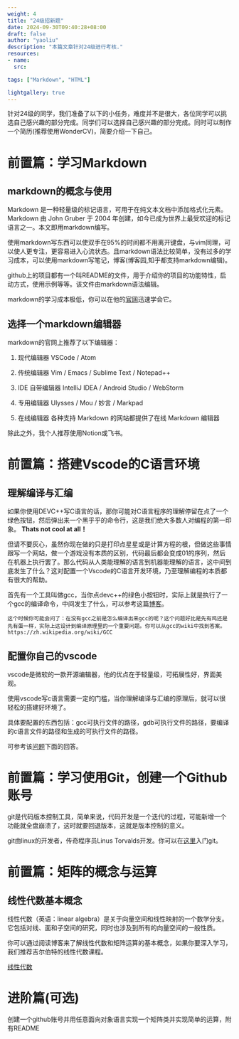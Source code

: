 ```yaml
---
weight: 4
title: "24级招新题"
date: 2024-09-30T09:40:28+08:00
draft: false
author: "yaoliu"
description: "本篇文章针对24级进行考核."
resources:
- name: 
  src: 

tags: ["Markdown", "HTML"]

lightgallery: true
---
```


针对24级的同学，我们准备了以下的小任务，难度并不是很大，各位同学可以挑选自己感兴趣的部分完成。同学们可以选择自己感兴趣的部分完成。同时可以制作一个简历(推荐使用WonderCV)，简要介绍一下自己。

<!--more-->

# 前置篇：学习Markdown

## markdown的概念与使用

Markdown 是一种轻量级的标记语言，可用于在纯文本文档中添加格式化元素。Markdown 由 John Gruber 于 2004 年创建，如今已成为世界上最受欢迎的标记语言之一。本文即用markdown编写。

使用markdown写东西可以使双手在95%的时间都不用离开键盘，与vim同理，可以使人更专注，更容易进入心流状态。且markdown语法比较简单，没有过多的学习成本，可以使用markdown写笔记，博客(博客园,知乎都支持markdown编辑)。

github上的项目都有一个叫README的文件，用于介绍你的项目的功能特性，启动方式，使用示例等等。该文件由markdown语法编辑。

markdown的学习成本极低，你可以在他的[官网](https://markdown.com.cn/intro.html)迅速学会它。

## 选择一个markdown编辑器

markdown的官网上推荐了以下编辑器：

1. 现代编辑器
VSCode / Atom

2. 传统编辑器
Vim / Emacs / Sublime Text / Notepad++

3. IDE 自带编辑器
IntelliJ IDEA / Android Studio / WebStorm

4. 专用编辑器
Ulysses / Mou / 妙言 / Markpad

5. 在线编辑器
各种支持 Markdown 的网站都提供了在线 Markdown 编辑器

除此之外，我个人推荐使用Notion或飞书。


# 前置篇：搭建Vscode的C语言环境

## 理解编译与汇编

如果你使用DEVC++写C语言的话，那你可能对C语言程序的理解停留在点了一个绿色按钮，然后弹出来一个黑乎乎的命令行，这是我们绝大多数人对编程的第一印象。 **Thats not cool at all！**

但请不要灰心，虽然你现在做的只是打印点星星或是计算方程的根，但做这些事情跟写一个网站，做一个游戏没有本质的区别，代码最后都会变成01的序列，然后在机器上执行罢了。那么代码从人类能理解的语言到机器能理解的语言，这中间到底发生了什么？这对配置一个Vscode的C语言开发环境，乃至理解编程的本质都有很大的帮助。

首先有一个工具叫做gcc，当你点devc++的绿色小按钮时，实际上就是执行了一个gcc的编译命令，中间发生了什么，可以参考这篇[博客](https://zhuanlan.zhihu.com/p/111500914)。

```
这个时候你可能会问了：在没有gcc之前是怎么编译出来gcc的呢？这个问题好比是先有鸡还是先有蛋一样，实际上这设计到编译原理里的一个重要问题。你可以从gcc的wiki中找到答案。https://zh.wikipedia.org/wiki/GCC
```

## 配置你自己的vscode

vscode是微软的一款开源编辑器，他的优点在于轻量级，可拓展性好，界面美观。

使用vscode写c语言需要一定的门槛，当你理解编译与汇编的原理后，就可以很轻松的搭建好环境了。

具体要配置的东西包括：gcc可执行文件的路径，gdb可执行文件的路径，要编译的c语言文件的路径和生成的可执行文件的路径。

可参考该[问题](https://www.zhihu.com/question/333233461/answer/1090969691)下面的回答。

# 前置篇：学习使用Git，创建一个Github账号

git是代码版本控制工具，简单来说，代码开发是一个迭代的过程，可能新增一个功能就全盘崩溃了，这时就要回退版本，这就是版本控制的意义。

git由linux的开发者，传奇程序员Linus Torvalds开发。你可以在[这里](https://liaoxuefeng.com/books/git/introduction/index.html)入门git。


# 前置篇：矩阵的概念与运算

## 线性代数基本概念

线性代数（英语：linear algebra）是关于向量空间和线性映射的一个数学分支。它包括对线、面和子空间的研究，同时也涉及到所有的向量空间的一般性质。

你可以通过阅读博客来了解线性代数和矩阵运算的基本概念，如果你要深入学习，我们推荐吉尔伯特的线性代数课程。

[线性代数](https://www.bilibili.com/video/BV1SY4y1b7Ti/?spm_id_from=333.337.search-card.all.click)

# 进阶篇(可选)

创建一个github账号并用任意面向对象语言实现一个矩阵类并实现简单的运算，附有README